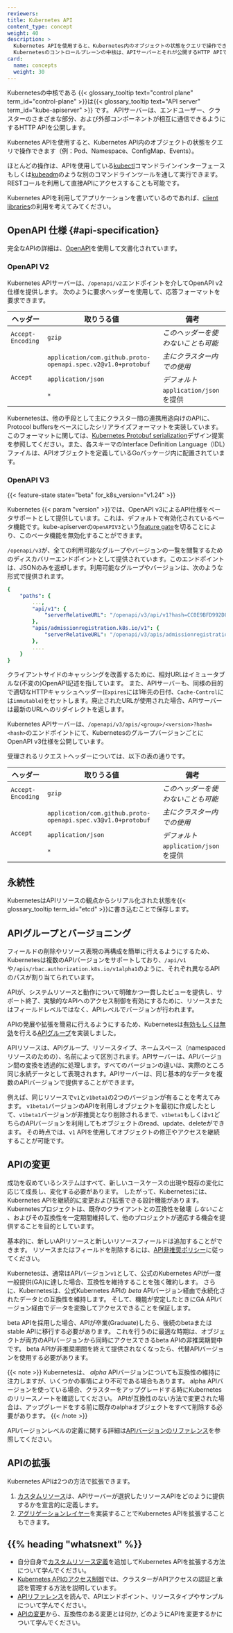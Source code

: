 ```yaml
---
reviewers:
title: Kubernetes API
content_type: concept
weight: 40
description: >
  Kubernetes APIを使用すると、Kubernetes内のオブジェクトの状態をクエリで操作できます。
  Kubernetesのコントロールプレーンの中核は、APIサーバーとそれが公開するHTTP APIです。ユーザー、クラスターのさまざまな部分、および外部コンポーネントはすべて、APIサーバーを介して互いに通信します。
card:
  name: concepts
  weight: 30
---
```


<!-- overview -->

Kubernetesの中核である {{< glossary_tooltip text="control plane" term_id="control-plane" >}}は{{< glossary_tooltip text="API server" term_id="kube-apiserver" >}} です。
APIサーバーは、エンドユーザー、クラスターのさまざまな部分、および外部コンポーネントが相互に通信できるようにするHTTP APIを公開します。

Kubernetes APIを使用すると、Kubernetes API内のオブジェクトの状態をクエリで操作できます（例：Pod、Namespace、ConfigMap、Events）。

ほとんどの操作は、APIを使用している[kubectl](/ja/docs/reference/kubectl/)コマンドラインインターフェースもしくは[kubeadm](/ja/docs/reference/setup-tools/kubeadm/)のような別のコマンドラインツールを通して実行できます。
RESTコールを利用して直接APIにアクセスすることも可能です。

Kubernetes APIを利用してアプリケーションを書いているのであれば、[client libraries](/docs/reference/using-api/client-libraries/)の利用を考えてみてください。

<!-- body -->

## OpenAPI 仕様 {#api-specification}

完全なAPIの詳細は、[OpenAPI](https://www.openapis.org/)を使用して文書化されています。

### OpenAPI V2

Kubernetes APIサーバーは、`/openapi/v2`エンドポイントを介してOpenAPI v2仕様を提供します。
次のように要求ヘッダーを使用して、応答フォーマットを要求できます。


<table>
  <caption style="display:none">OpenAPI v2クエリの有効なリクエストヘッダー値</caption>
  <thead>
     <tr>
        <th>ヘッダー</th>
        <th style="min-width: 50%;">取りうる値</th>
        <th>備考</th>
     </tr>
  </thead>
  <tbody>
     <tr>
        <td><code>Accept-Encoding</code></td>
        <td><code>gzip</code></td>
        <td><em>このヘッダーを使わないことも可能</em></td>
     </tr>
     <tr>
        <td rowspan="3"><code>Accept</code></td>
        <td><code>application/com.github.proto-openapi.spec.v2@v1.0+protobuf</code></td>
        <td><em>主にクラスター内での使用</em></td>
     </tr>
     <tr>
        <td><code>application/json</code></td>
        <td><em>デフォルト</em></td>
     </tr>
     <tr>
        <td><code>*</code></td>
        <td><code>application/json</code>を提供</td>
     </tr>
  </tbody>
</table>


Kubernetesは、他の手段として主にクラスター間の連携用途向けのAPIに、Protocol buffersをベースにしたシリアライズフォーマットを実装しています。このフォーマットに関しては、[Kubernetes Protobuf serialization](https://github.com/kubernetes/design-proposals-archive/blob/main/api-machinery/protobuf.md)デザイン提案を参照してください。また、各スキーマのInterface Definition Language（IDL）ファイルは、APIオブジェクトを定義しているGoパッケージ内に配置されています。

### OpenAPI V3

{{< feature-state state="beta"  for_k8s_version="v1.24" >}}

Kubernetes {{< param "version" >}}では、OpenAPI v3によるAPI仕様をベータサポートとして提供しています。これは、デフォルトで有効化されているベータ機能です。kube-apiserverの`OpenAPIV3`という[feature gate](/ja/docs/reference/command-line-tools-reference/feature-gates/)を切ることにより、このベータ機能を無効化することができます。

`/openapi/v3`が、全ての利用可能なグループやバージョンの一覧を閲覧するためのディスカバリーエンドポイントとして提供されています。このエンドポイントは、JSONのみを返却します。利用可能なグループやバージョンは、次のような形式で提供されます。

```yaml
{
    "paths": {
        ...,
        "api/v1": {
            "serverRelativeURL": "/openapi/v3/api/v1?hash=CC0E9BFD992D8C59AEC98A1E2336F899E8318D3CF4C68944C3DEC640AF5AB52D864AC50DAA8D145B3494F75FA3CFF939FCBDDA431DAD3CA79738B297795818CF"
        },
        "apis/admissionregistration.k8s.io/v1": {
            "serverRelativeURL": "/openapi/v3/apis/admissionregistration.k8s.io/v1?hash=E19CC93A116982CE5422FC42B590A8AFAD92CDE9AE4D59B5CAAD568F083AD07946E6CB5817531680BCE6E215C16973CD39003B0425F3477CFD854E89A9DB6597"
        },
        ....
    }
}
```
<!-- for editors: intentionally use yaml instead of json here, to prevent syntax highlight error. -->

クライアントサイドのキャッシングを改善するために、相対URLはイミュータブルな(不変の)OpenAPI記述を指しています。
また、APIサーバーも、同様の目的で適切なHTTPキャッシュヘッダー(`Expires`には1年先の日付、`Cache-Control`には`immutable`)をセットします。廃止されたURLが使用された場合、APIサーバーは最新のURLへのリダイレクトを返します。

Kubernetes APIサーバーは、`/openapi/v3/apis/<group>/<version>?hash=<hash>`のエンドポイントにて、KubernetesのグループバージョンごとにOpenAPI v3仕様を公開しています。

受理されるリクエストヘッダーについては、以下の表の通りです。

<table>
  <caption style="display:none">OpenAPI v3において有効なリクエストヘッダー</caption>
  <thead>
     <tr>
        <th>ヘッダー</th>
        <th style="min-width: 50%;">取りうる値</th>
        <th>備考</th>
     </tr>
  </thead>
  <tbody>
     <tr>
        <td><code>Accept-Encoding</code></td>
        <td><code>gzip</code></td>
        <td><em>このヘッダーを使わないことも可能</em></td>
     </tr>
     <tr>
        <td rowspan="3"><code>Accept</code></td>
        <td><code>application/com.github.proto-openapi.spec.v3@v1.0+protobuf</code></td>
        <td><em>主にクラスター内での使用</em></td>
     </tr>
     <tr>
        <td><code>application/json</code></td>
        <td><em>デフォルト</em></td>
     </tr>
     <tr>
        <td><code>*</code></td>
        <td><em></em><code>application/json</code>を提供</td>
     </tr>
  </tbody>
</table>

## 永続性

KubernetesはAPIリソースの観点からシリアル化された状態を{{< glossary_tooltip term_id="etcd" >}}に書き込むことで保存します。

## APIグループとバージョニング

フィールドの削除やリソース表現の再構成を簡単に行えるようにするため、Kubernetesは複数のAPIバージョンをサポートしており、`/api/v1`や`/apis/rbac.authorization.k8s.io/v1alpha1`のように、それぞれ異なるAPIのパスが割り当てられています。

APIが、システムリソースと動作について明確かつ一貫したビューを提供し、サポート終了、実験的なAPIへのアクセス制御を有効にするために、リソースまたはフィールドレベルではなく、APIレベルでバージョンが行われます。

APIの発展や拡張を簡易に行えるようにするため、Kubernetesは[有効もしくは無効](/ja/docs/reference/using-api/#enabling-or-disabling)を行える[APIグループ](/ja/docs/reference/using-api/#api-groups)を実装しました。

APIリソースは、APIグループ、リソースタイプ、ネームスペース（namespacedリソースのための）、名前によって区別されます。APIサーバーは、APIバージョン間の変換を透過的に処理します。すべてのバージョンの違いは、実際のところ同じ永続データとして表現されます。APIサーバーは、同じ基本的なデータを複数のAPIバージョンで提供することができます。

例えば、同じリソースで`v1`と`v1beta1`の2つのバージョンが有ることを考えてみます。
`v1beta1`バージョンのAPIを利用しオブジェクトを最初に作成したとして、`v1beta1`バージョンが非推奨となり削除されるまで、`v1beta1`もしくは`v1`どちらのAPIバージョンを利用してもオブジェクトのread、update、deleteができます。
その時点では、`v1` APIを使用してオブジェクトの修正やアクセスを継続することが可能です。

## APIの変更

成功を収めているシステムはすべて、新しいユースケースの出現や既存の変化に応じて成長し、変化する必要があります。
したがって、Kubernetesには、Kubernetes APIを継続的に変更および拡張できる設計機能があります。
Kubernetesプロジェクトは、既存のクライアントとの互換性を破壊 _しないこと_ 、およびその互換性を一定期間維持して、他のプロジェクトが適応する機会を提供することを目的としています。

基本的に、新しいAPIリソースと新しいリソースフィールドは追加することができます。
リソースまたはフィールドを削除するには、[API非推奨ポリシー](/docs/reference/using-api/deprecation-policy/)に従ってください。

Kubernetesは、通常はAPIバージョン`v1`として、公式のKubernetes APIが一度一般提供(GA)に達した場合、互換性を維持することを強く確約します。
さらに、Kubernetesは、公式Kubernetes APIの _beta_ APIバージョン経由で永続化されたデータとの互換性を維持します。
そして、機能が安定したときにGA APIバージョン経由でデータを変換してアクセスできることを保証します。

beta APIを採用した場合、APIが卒業(Graduate)したら、後続のbetaまたはstable APIに移行する必要があります。
これを行うのに最適な時期は、オブジェクトが両方のAPIバージョンから同時にアクセスできるbeta APIの非推奨期間中です。
beta APIが非推奨期間を終えて提供されなくなったら、代替APIバージョンを使用する必要があります。

{{< note >}}
Kubernetesは、 _alpha_ APIバージョンについても互換性の維持に注力しますが、いくつかの事情により不可である場合もあります。
alpha APIバージョンを使っている場合、クラスターをアップグレードする時にKubernetesのリリースノートを確認してください。
APIが互換性のない方法で変更された場合は、アップグレードをする前に既存のalphaオブジェクトをすべて削除する必要があります。
{{< /note >}}

APIバージョンレベルの定義に関する詳細は[APIバージョンのリファレンス](/ja/docs/reference/using-api/#api-versioning)を参照してください。

## APIの拡張

Kubernetes APIは2つの方法で拡張できます。

1. [カスタムリソース](/ja/docs/concepts/extend-kubernetes/api-extension/custom-resources/)は、APIサーバーが選択したリソースAPIをどのように提供するかを宣言的に定義します。
1. [アグリゲーションレイヤー](/ja/docs/concepts/extend-kubernetes/api-extension/apiserver-aggregation/)を実装することでKubernetes APIを拡張することもできます。


## {{% heading "whatsnext" %}}

- 自分自身で[カスタムリソース定義](/docs/tasks/extend-kubernetes/custom-resources/custom-resource-definitions/)を追加してKubernetes APIを拡張する方法について学んでください。
- [Kubernetes APIのアクセス制御](/ja/docs/concepts/security/controlling-access/)では、クラスターがAPIアクセスの認証と承認を管理する方法を説明しています。
- [APIリファレンス](/ja/docs/reference/kubernetes-api/)を読んで、APIエンドポイント、リソースタイプやサンプルについて学んでください。
- [APIの変更](https://git.k8s.io/community/contributors/devel/sig-architecture/api_changes.md#readme)から、互換性のある変更とは何か, どのようにAPIを変更するかについて学んでください。
